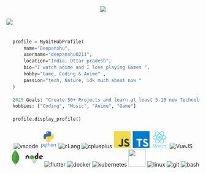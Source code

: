 <p align="center">
 <img src="https://i.pinimg.com/originals/48/81/40/488140d9524d2a5632dad30789d28363.gif"/> 
</p>

<img align="left" src="https://github-readme-stats.vercel.app/api/top-langs/?username=cpeoples&layout=compact&theme=transparent&hide_border=true">



```python



profile = MyGitHubProfile(
    name="Deepanshu",
    username="deepanshu0211",
    location="India, Uttar pradesh",
    bio="I watch anime and I love playing Games ",
    hobby="Game, Coding & Anime" ,
    passion="tech, Nature, idk much about now " 
)

2025 Goals: "Create 50+ Projects and learn at least 5-10 new Technologies"
hobbies: ["Coding", "Music", "Anime", "Game"]

profile.display_profile()


```
###
<p align="center">
  <picture>
    <img src="https://cdn.jsdelivr.net/gh/devicons/devicon/icons/vscode/vscode-original.svg" alt="vscode" width="45" height="45"/>
  </picture>
  <picture>
    <img src="https://raw.githubusercontent.com/devicons/devicon/master/icons/python/python-original-wordmark.svg" alt="python" width="45" height="45"/>
  </picture>
  <picture>
    <img src="https://cdn.jsdelivr.net/gh/devicons/devicon/icons/c/c-original.svg" alt="cLang" width="45" height="45"/>
  </picture>
  <picture>
    <img src="https://cdn.jsdelivr.net/gh/devicons/devicon/icons/cplusplus/cplusplus-original.svg" alt="cplusplus" width="45" height="45"/>
  </picture>
  <picture>
    <img src="https://raw.githubusercontent.com/devicons/devicon/master/icons/javascript/javascript-original.svg" alt="javascript" width="45" height="45" />
  </picture>
  <picture>
    <img src="https://raw.githubusercontent.com/devicons/devicon/master/icons/typescript/typescript-original.svg" alt="typescript" width="45" height="45" />
  </picture>
  <picture>
    <img src="https://raw.githubusercontent.com/devicons/devicon/master/icons/react/react-original-wordmark.svg" alt="react" width="45" height="45" />
  </picture>
  <picture>
    <img src="https://cdn.jsdelivr.net/gh/devicons/devicon/icons/vuejs/vuejs-original-wordmark.svg" alt="VueJS" width="45" height="45"/>
  </picture>
  <picture>
    <img src="https://raw.githubusercontent.com/devicons/devicon/master/icons/mongodb/mongodb-original.svg" alt="mongodb" width="45" height="45" />
  </picture>
  <picture>
    <img src="https://raw.githubusercontent.com/devicons/devicon/master/icons/nodejs/nodejs-original-wordmark.svg" alt="nodejs" width="45" height="45" />
  </picture>
  <picture>
    <img src="https://cdn.jsdelivr.net/gh/devicons/devicon/icons/flutter/flutter-original.svg" alt="flutter" width="45" height="45"/>
  </picture>
  <picture>
    <img src="https://cdn.jsdelivr.net/gh/devicons/devicon/icons/docker/docker-original.svg" alt="docker" width="45" height="45"/>
  </picture>
  <picture>
    <img src="https://cdn.jsdelivr.net/gh/devicons/devicon/icons/kubernetes/kubernetes-plain.svg" alt="kubernetes" width="45" height="45"/>
  </picture>
  <picture>
    <img src="https://cdn.jsdelivr.net/gh/devicons/devicon/icons/amazonwebservices/amazonwebservices-plain-wordmark.svg" width="45" height="45"/>
  </picture>
  <picture>
    <img src="https://cdn.jsdelivr.net/gh/devicons/devicon/icons/linux/linux-original.svg" alt="linux" width="45" height="45"/>
  </picture>
  <picture>
    <img src="https://cdn.jsdelivr.net/gh/devicons/devicon/icons/git/git-original.svg" alt="git" width="45" height="45"/>
  </picture>
  <picture>
    <img src="https://cdn.jsdelivr.net/gh/devicons/devicon/icons/bash/bash-original.svg" alt="bash" width="45" height="45"/>
  </picture>
</p>




###
